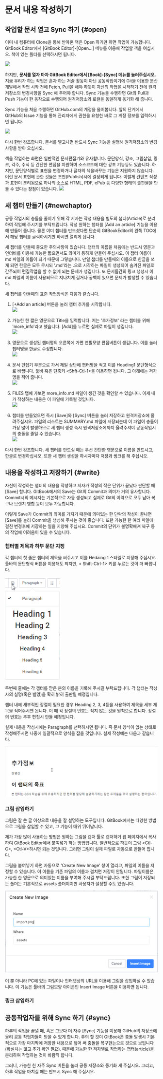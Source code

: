 # 문서 내용 작성하기

## 작업할 문서 열고 Sync 하기 {#open}

이미 내 컴퓨터에 Clone을 통해 받아온 책은 Open 하기만 하면 작업이 가능합니다. GitBook Editor에서 \[GitBook Editor\]-\[Open...\] 메뉴를 이용해 작업할 책을 여십시오. 책이 있는 폴더를 선택하시면 됩니다.

![](/assets/gitbook_open.png)

하지만, **문서를 열자 마자  GitBook Editor에서 \[Book\]-\[Sync\] 메뉴를 눌러주십시오.** 지금 우리가 하는 작업은 혼자 하는 저술 활동이 아닌 공동작업이기에 Git을 이용한 분산개발에서 작업 시작 전에 Fetch, Pull을 해야 하듯이 자신의 작업을 시작하기 전에 원격저장소의 변경사항을 Sync 해 주어야 합니다.  Sync 기능을 수행하면 Git의 Pull과 Push 기능이 한 동작으로 수행되어 원격저장소와 로컬을 동일하게 동기화 해 줍니다.

Sync 기능을 처음 수행하면 GitHub.com의 계정을 물어봅니다. 앞의 단계에서 GitHub의 Issue 기능을 통해 관리자에게 권한을 요청한 바로 그 계정 정보를 입력하시면 됩니다.

![](/assets/github_login.png)

다시 한번 강조합니다. 문서를 열고나면 반드시 Sync 기능을 실행해 원격저장소의 변경사항을 받아 오십시오.

책을 작업하는 화면은 일반적인 문서편집기와 유사합니다. 문단양식, 강조, 그림삽입, 링크, 각주, 수식 등 간단한 편집을 지원하며 소스코드에 대한 강조 기능등도 있습니다. 하지만, 문단양식별로 표현을 변경하거나 글자의 색을바꾸는 기능은 지원하지 않습니다. 이런 문서 표현에 관한 것들은 조판\(Publish\)시에 결정되게 됩니다. 이럴게 컨텐츠 작성과 표현이 분리됨으로 하나의 소스로 HTML, PDF, ePub 등 다양한 형태의 출판물을 만들 수 있다는 장점이 있습니다. ![](/assets/open_book.png)

## 새 챕터 만들기 {#newchaptor}

공동 작업시의 충돌을 줄이기 위해 각 저자는 작성 내용을 별도의 챕터\(Article\)로 분리하여 작업해 주시기를 부탁드립니다. 작성 원하는 챕터를 \[Add an article\] 기능을 이용해 만들어 줍니다. 물론 이미 챕터를 만드셨다면 단순히 GitBookEditor의 왼쪽 TOC에서 해당 챕터를 글릭하시기만 하시면 열리게 됩니다.

새 챕터를 만들때 중요한 주의사항이 있습니다. 챕터의 이름을 처음에는 반드시 영문과 언더바를 이용해 가능한 짧으면서도 의미가 통하게 만들어 주십시오. 이 챕터 이름이 md 파일의 이름이 되기 때문에 그렇습니다. 만일 챕터를 만들때의 이름으로 한글을 쓰게 되면 한글은 모두 무시되 '.md'라는 .으로 시작하는 파일이 생성되어 숨겨진 파일로 간주되어 편집작업을 할 수 없게 되는 문제가 생깁니다. 또 문서들간의 링크 생성시 이 md 파일의 이름이 사용되므로 지나치게 길거나 공백이 있으면 문제가 발생할 수 있습니다.

새 챕터를 만들때의 표준 작업방식은 다음과 같습니다.

1. \[+Add an article\] 버튼을 눌러 챕터 추가를 시작합니다.  
   ![](/assets/add_article.png)

2. 가능한 한 짧은 영문으로 Title을 입력합니다. 저는 '추가정보' 라는 챕터를 위해 'more\_info'라고 했습니다. \[Add\]를 누르면 실제로 파일이 생깁니다.  
   ![](/assets/article_title.png)

3. 영문으로 생성된 챕터명의 오른쪽에 가면 연필모양 편집버튼이 생깁니다. 이를 눌러 챕터명을 한글로 수정합니다.  
   ![](/assets/chapter_rename.png)

4. 문서 편집기 부분으로 가서 제일 상단에 챕터명을 적고 이를 Heading1 문단형식으로 바꿉니다. 툴바 혹은 단축키 &lt;Shft-Ctl-1&gt;을 이용하면 됩니다. 그 아래에는 저자명을 적어 줍니다.  
   ![](/assets/chptor_h1.png)

5. FILES 탭에 가보면 more\_info.md 파일이 생긴 것을 확인할 수 있습니다. 이제 내가 작성하는 내용은 이 파일에 기록될 것입니다.  
   ![](/assets/article_files.png)

6. 챕터를 만들었으면 즉시 \[Save\]와 \[Sync\] 버튼을 눌러 저장하고 원격저장소에 올려주십시오. 파일의 리스트는 SUMMARY.md 파일에 저장되는데 이 파일이 충돌이 가장 많이 발생하므로 새 챕터 생성 즉시 원격저장소에까지 올려주셔야 공동작업시의 충돌을 줄일 수 있습니다.  
   ![](/assets/chaptor_save_sync.png)

다시 한번 강조합니다. 새 챕터를 만드실 때는 우선 간단한 영문으로 이름을 만드시고, 한글로 변경하십시오. 또한 새 챕터 생성을 하시자마자 저장과 씽크를 해 주십시오.

## 내용을 작성하고 저장하기 {#write}

자신이 작성하는 챕터의 내용을 작성하고 저자가 작성의 작은 단위가 끝났다 판단할 때 \[Save\] 합니다. GitBook에서의 Save는 Git의 Commit과 의미가 거의 유사합니다. Commit시의 메시지는 기본적으로 자동 생성되고 실제로 Git의 이력으로 모두 남아 복구나 브랜치 병합 등이 모두 가능합니다.

이렇게 Save가 Commit의 의미를 가지기 때문에  의미있는 한 단락의 작성이 끝나면 \[Save\]를 눌러 Commit을 생성해 주시는 것이 좋습니다. 또한 가능한 한 여러 파일에 걸친 변경후에 저장하는 일을 지양해 주십시요. Commit의 단위가 불명확해져 복구 등의 작업에 어려움이 있을 수 있습니다.

### 챕터별 제목과 하부 문단 지정

각 챕터의 첫 줄은 챕터의 제목을 써주시고 이를 Hedaing 1 스타일로 지정해 주십시요. 툴바의 문단형식 버튼을 이용해도 되지만, &lt; Shift-Ctrl-1&gt; 키를 누르는 것이 더 빠릅니다.

![](/assets/paragraph-style.png)

두번째 줄에는 각 챕터를 맏은 분의 이름을 기록해 주시길 부탁드립니다. 각 챕터는 작성자의 실명\(혹은 별명\)을 확히 밝혀 출판될 예졍입니다.

챕터 내에 새부적인 장절이 필요한 경우  Heading 2, 3, 4등을 사용하여 제목을 세부 제목을 적어주시면 됩니다. 이 때 각 장절의 번호는 적지 않는 것을 원칙으로 합니다. 장절의 번호는 추후 편집시 만들 예정입니다.

실제 내용을 작성시에는 Paragraph를 선택하시면 됩니다. 즉 문서 양식이 없는 상태로 작성해주시면 나중에 일괄적으로 양식을 잡을 것입니다. 실제 작성예는 다음과 같습니다.

![](/assets/paragraph.png)



### 그림 삽입하기

그림은 잘 쓴 글 이상으로 내용을 잘 설명하는 도구입니다. GitBook에서는 다양한 방법으로 그림을 삽입할 수 있고, 그 기능이 매위 뛰어납니다.

제가 가장 많이 사용하는 방법은 원하는 그림을 캡처 툴로 캡처하거 웹 페이지에서 복사하여 GitBook Editor에서 붙여넣기 하는 방법입니다. 일반적으로 하듯이 그림 &lt;Ctl-C&gt;, &lt;Ctl-V&gt;하시면 되는 것입니다. 그러면 그림이 실제 파일로 자동으로 만들어 집니다.

그림을 붙여넣기 하면 자동으로 'Create New Image' 창이 열리고, 파일의 이름을 지정할 수 있습니다. 이 이름을 기존 파일의 이름과 겹치면 저장이 안됩니다. 파일이름은 가능한 한 영문으로 의미있는 이름을 부여해 주시길 부탁드립니다. 또한 그림이 저장되는 폴더는 기본적으로 assets 폴더이지만 사용자가 설정할 수도 있습니다.

![](/assets/import_image.png)

이 뿐 아니라 PC에 있는 파일이나 인터넷상의 URL을 이용해 그림을 삽입하실 수 있습니다. 이 기능은 툴바의 그림모양 아이콘인 Insert Image 버튼을 이용하면 됩니다.

### 링크 삽입하기



## 공동작업자를 위해 Sync 하기 {#sync}

하루의 작업을 끝낼 때, 혹은 그보다 더 자주 \[Sync\] 기능을 이용해 GitHub의 저장소에 올려 공동 작업자들이 받을 수 있게 합니다. 주의 할 것이 GitBook은 충돌 발생시 기본적으로 가장 마지막에 저장한 내용으로 덮어 써 충돌을 복구한는으로 것으로 보입니다\(확실치는 않고 추가 확인 필요\). 때문에 가능한 한 저자별로 작업하는 챕터\(article\)을 분리하여 작업하는 것이 바람직 합니다.

그러니, 가능한 한 자주 Sync 버튼을 눌러 공동 저장소와 동기화 새 주십시오. 그리고, 하루 작업을 마치실 때는 반드시 Sync 해 주십시오.

